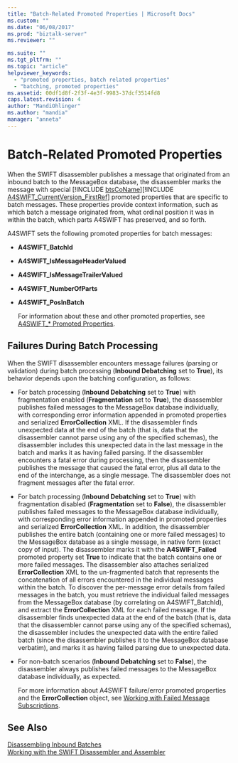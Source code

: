 ```yaml
---
title: "Batch-Related Promoted Properties | Microsoft Docs"
ms.custom: ""
ms.date: "06/08/2017"
ms.prod: "biztalk-server"
ms.reviewer: ""

ms.suite: ""
ms.tgt_pltfrm: ""
ms.topic: "article"
helpviewer_keywords: 
  - "promoted properties, batch related properties"
  - "batching, promoted properties"
ms.assetid: 00df1d8f-2f3f-4e3f-9983-37dcf3514fd8
caps.latest.revision: 4
author: "MandiOhlinger"
ms.author: "mandia"
manager: "anneta"
---
```

# Batch-Related Promoted Properties
When the SWIFT disassembler publishes a message that originated from an inbound batch to the MessageBox database, the disassembler marks the message with special [!INCLUDE [btsCoName](../../includes/btsconame-md.md)][!INCLUDE [A4SWIFT_CurrentVersion_FirstRef](../../includes/a4swift-currentversion-firstref-md.md)] promoted properties that are specific to batch messages. These properties provide context information, such as which batch a message originated from, what ordinal position it was in within the batch, which parts A4SWIFT has preserved, and so forth.  
  
 A4SWIFT sets the following promoted properties for batch messages:  
  
- **A4SWIFT_BatchId**  
  
- **A4SWIFT_IsMessageHeaderValued**  
  
- **A4SWIFT_IsMessageTrailerValued**  
  
- **A4SWIFT_NumberOfParts**  
  
- **A4SWIFT_PosInBatch**  
  
  For information about these and other promoted properties, see [A4SWIFT_* Promoted Properties](../../adapters-and-accelerators/accelerator-swift/a4swift-promoted-properties.md).  
  
## Failures During Batch Processing  
 When the SWIFT disassembler encounters message failures (parsing or validation) during batch processing (**Inbound Debatching** set to **True**), its behavior depends upon the batching configuration, as follows:  
  
- For batch processing (**Inbound Debatching** set to **True**) with fragmentation enabled (**Fragmentation** set to **True**), the disassembler publishes failed messages to the MessageBox database individually, with corresponding error information appended in promoted properties and serialized **ErrorCollection** XML. If the disassembler finds unexpected data at the end of the batch (that is, data that the disassembler cannot parse using any of the specified schemas), the disassembler includes this unexpected data in the last message in the batch and marks it as having failed parsing. If the disassembler encounters a fatal error during processing, then the disassembler publishes the message that caused the fatal error, plus all data to the end of the interchange, as a single message. The disassembler does not fragment messages after the fatal error.  
  
- For batch processing (**Inbound Debatching** set to **True**) with fragmentation disabled (**Fragmentation** set to **False**), the disassembler publishes failed messages to the MessageBox database individually, with corresponding error information appended in promoted properties and serialized **ErrorCollection** XML. In addition, the disassembler publishes the entire batch (containing one or more failed messages) to the MessageBox database as a single message, in native form (exact copy of input). The disassembler marks it with the **A4SWIFT_Failed** promoted property set **True** to indicate that the batch contains one or more failed messages. The disassembler also attaches serialized **ErrorCollection** XML to the un-fragmented batch that represents the concatenation of all errors encountered in the individual messages within the batch. To discover the per-message error details from failed messages in the batch, you must retrieve the individual failed messages from the MessageBox database (by correlating on A4SWIFT_BatchId), and extract the **ErrorCollection** XML for each failed message. If the disassembler finds unexpected data at the end of the batch (that is, data that the disassembler cannot parse using any of the specified schemas), the disassembler includes the unexpected data with the entire failed batch (since the disassembler publishes it to the MessageBox database verbatim), and marks it as having failed parsing due to unexpected data.  
  
- For non-batch scenarios (**Inbound Debatching** set to **False**), the disassembler always publishes failed messages to the MessageBox database individually, as expected.  
  
  For more information about A4SWIFT failure/error promoted properties and the **ErrorCollection** object, see [Working with Failed Message Subscriptions](../../adapters-and-accelerators/accelerator-swift/working-with-failed-message-subscriptions.md).  
  
## See Also  
 [Disassembling Inbound Batches](../../adapters-and-accelerators/accelerator-swift/disassembling-inbound-batches.md)   
 [Working with the SWIFT Disassembler and Assembler](../../adapters-and-accelerators/accelerator-swift/working-with-the-swift-disassembler-and-assembler.md)